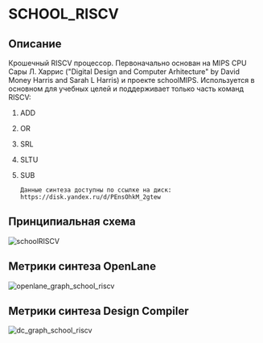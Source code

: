 # SCHOOL_RISCV
## Описание
Крошечный RISCV процессор. Первоначально основан на MIPS CPU Сары Л. Харрис ("Digital Design and Computer Arhitecture" by David Money Harris and Sarah L Harris) и проекте schoolMIPS. Используется в основном для учебных целей и поддерживает только часть команд RISCV:
1. ADD 
2. OR
3. SRL 
4. SLTU 
5. SUB  

    `Данные синтеза доступны по ссылке на диск: https://disk.yandex.ru/d/PEnsOhkM_2gtew` 
    
## Принципиальная схема
![schoolRISCV](https://github.com/Rozenroze/DATASET_RISCV/assets/131447538/5edf4f76-6201-4511-ba63-03640bbaa11e)
## Метрики синтеза OpenLane
![openlane_graph_school_riscv](https://github.com/Rozenroze/DATASET_RISCV/assets/131447538/33ecdd12-46ac-4c99-b930-a39cdc7a40c9)
## Метрики синтеза Design Compiler
![dc_graph_school_riscv](https://github.com/Rozenroze/DATASET_RISCV/assets/131447538/bc1ced1f-c936-4c55-ab4f-1305d40c0eef)
